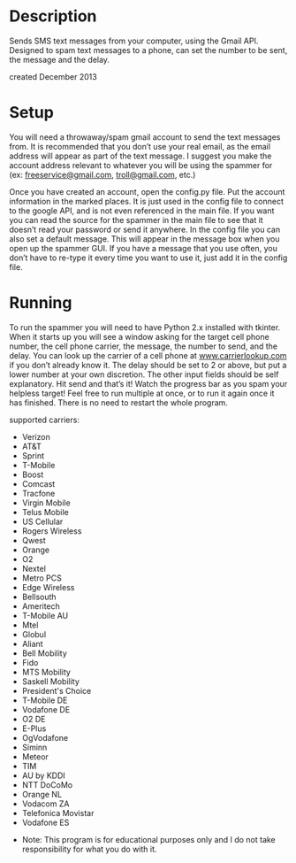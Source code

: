 Description
======
Sends SMS text messages from your computer, using the Gmail API. Designed to spam text messages to a phone, can set the number to be sent, the message and the delay.

created December 2013

Setup
======
You will need a throwaway/spam gmail account to send the text messages from. It is recommended that you don’t use your real email, as the email address will appear as part of the text message. I suggest you make the account address relevant to whatever you will be using the spammer for (ex: freeservice@gmail.com, troll@gmail.com, etc.)

Once you have created an account, open the config.py file. Put the account information in the marked places. It is just used in the config file to connect to the google API, and is not even referenced in the main file. If you want you can read the source for the spammer in the main file to see that it doesn’t read your password or send it anywhere. In the config file you can also set a default message. This will appear in the message box when you open up the spammer GUI. If you have a message that you use often, you don’t have to re-type it every time you want to use it, just add it in the config file.

Running
=======
To run the spammer you will need to have Python 2.x installed with tkinter. When it starts up you will see a window asking for the target cell phone number, the cell phone carrier, the message, the number to send, and the delay. You can look up the carrier of a cell phone at www.carrierlookup.com if you don’t already know it. The delay should be set to 2 or above, but put a lower number at your own discretion. The other input fields should be self explanatory. Hit send and that’s it! Watch the progress bar as you spam your helpless target! Feel free to run multiple at once, or to run it again once it has finished. There is no need to restart the whole program.

supported carriers:
* Verizon
* AT&T
* Sprint
* T-Mobile
* Boost
* Comcast
* Tracfone
* Virgin Mobile
* Telus Mobile
* US Cellular
* Rogers Wireless
* Qwest
* Orange
* O2
* Nextel
* Metro PCS
* Edge Wireless
* Bellsouth
* Ameritech
* T-Mobile AU
* Mtel
* Globul
* Aliant
* Bell Mobility
* Fido
* MTS Mobility
* Saskell Mobility
* President's Choice
* T-Mobile DE
* Vodafone DE
* O2 DE
* E-Plus
* OgVodafone
* Siminn
* Meteor
* TIM
* AU by KDDI
* NTT DoCoMo
* Orange NL
* Vodacom ZA
* Telefonica Movistar
* Vodafone ES

- Note: This program is for educational purposes only and I do not take responsibility for what you do with it.

